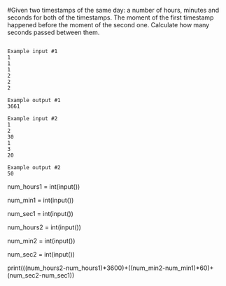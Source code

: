 #Given two timestamps of the same day: a number of hours, minutes and seconds for both of the timestamps. The moment of the first timestamp happened before the moment of the second one. Calculate how many seconds passed between them.

```

Example input #1
1
1
1
2
2
2

Example output #1
3661
```
```
Example input #2
1
2
30
1
3
20

Example output #2
50

```

num_hours1 = int(input())

num_min1 = int(input())

num_sec1 = int(input())

num_hours2 = int(input())

num_min2 = int(input())

num_sec2 = int(input())

print(((num_hours2-num_hours1)*3600)+((num_min2-num_min1)*60)+(num_sec2-num_sec1))
